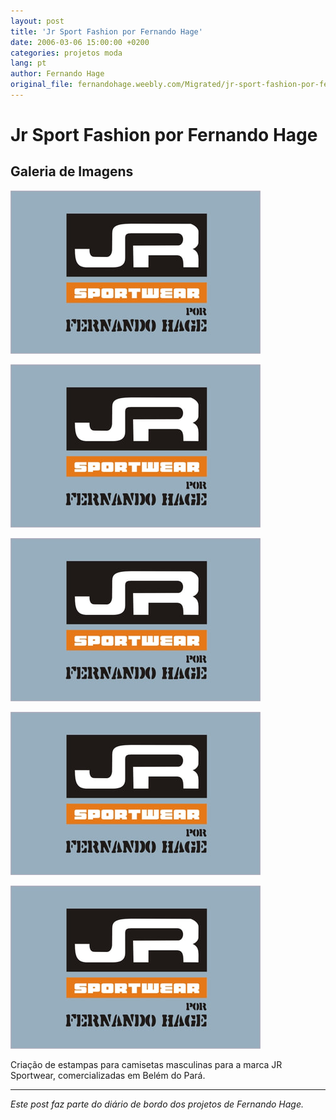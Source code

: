 ```yaml
---
layout: post
title: 'Jr Sport Fashion por Fernando Hage'
date: 2006-03-06 15:00:00 +0200
categories: projetos moda
lang: pt
author: Fernando Hage
original_file: fernandohage.weebly.com/Migrated/jr-sport-fashion-por-fernando-hage.html
---
```


# Jr Sport Fashion por Fernando Hage

## Galeria de Imagens

![Jr Sport Fashion por Fernando Hage](/assets/images/jr-sport-fashion-por-fernando-hage-01.jpg)

![Jr Sport Fashion por Fernando Hage](/assets/images/jr-sport-fashion-por-fernando-hage-02.jpg)

![Jr Sport Fashion por Fernando Hage](/assets/images/jr-sport-fashion-por-fernando-hage-03.jpg)

![Jr Sport Fashion por Fernando Hage](/assets/images/jr-sport-fashion-por-fernando-hage-04.jpg)

![Jr Sport Fashion por Fernando Hage](/assets/images/jr-sport-fashion-por-fernando-hage-05.jpg)

Criação de estampas para camisetas masculinas para a marca JR Sportwear, comercializadas em Belém do Pará.

---

*Este post faz parte do diário de bordo dos projetos de Fernando Hage.*
